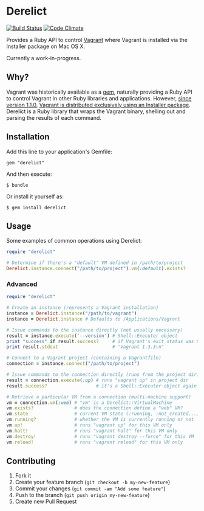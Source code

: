 # Derelict

[![Build Status](https://travis-ci.org/bradfeehan/derelict.png?branch=master)](https://travis-ci.org/bradfeehan/derelict)
[![Code Climate](https://codeclimate.com/github/bradfeehan/derelict.png)](https://codeclimate.com/github/bradfeehan/derelict)

Provides a Ruby API to control [Vagrant][1] where Vagrant is installed
via the Installer package on Mac OS X.

Currently a work-in-progress.

[1]: <https://www.vagrantup.com>


## Why?

Vagrant was historically available as a [gem][2], naturally providing a
Ruby API to control Vagrant in other Ruby libraries and applications.
However, [since version 1.1.0][3], [Vagrant is distributed exclusively
using an Installer package][4]. Derelict is a Ruby library that wraps
the Vagrant binary, shelling out and parsing the results of each
command.

[2]: <https://rubygems.org>
[3]: <https://groups.google.com/forum/#!msg/vagrant-up/kX_wvn7wcds/luwNur4kgDEJ>
[4]: <http://mitchellh.com/abandoning-rubygems>


## Installation

Add this line to your application's Gemfile:

    gem "derelict"

And then execute:

    $ bundle

Or install it yourself as:

    $ gem install derelict


## Usage

Some examples of common operations using Derelict:

```ruby
require "derelict"

# Determine if there's a "default" VM defined in /path/to/project
Derelict.instance.connect("/path/to/project").vm(:default).exists?
```

### Advanced

```ruby
require "derelict"

# Create an instance (represents a Vagrant installation)
instance = Derelict.instance("/path/to/vagrant")
instance = Derelict.instance # Defaults to /Applications/Vagrant

# Issue commands to the instance directly (not usually necessary)
result = instance.execute('--version') # Shell::Executer object
print "success" if result.success?     # if Vagrant's exit status was 0
print result.stdout                    # "Vagrant 1.3.3\n"

# Connect to a Vagrant project (containing a Vagrantfile)
connection = instance.connect("/path/to/project")

# Issue commands to the connection directly (runs from the project dir)
result = connection.execute(:up) # runs "vagrant up" in project dir
result.success?                  # it's a Shell::Executer object again

# Retrieve a particular VM from a connection (multi-machine support)
vm = connection.vm(:web) # "vm" is a Derelict::VirtualMachine
vm.exists?               # does the connection define a "web" VM?
vm.state                 # current VM state (:running, :not_created...)
vm.running?              # whether the VM is currently running or not
vm.up!                   # runs "vagrant up" for this VM only
vm.halt!                 # runs "vagrant halt" for this VM only
vm.destroy!              # runs "vagrant destroy --force" for this VM
vm.reload!               # runs "vagrant reload" for this VM only
```


## Contributing

1. Fork it
2. Create your feature branch (`git checkout -b my-new-feature`)
3. Commit your changes (`git commit -am "Add some feature"`)
4. Push to the branch (`git push origin my-new-feature`)
5. Create new Pull Request
